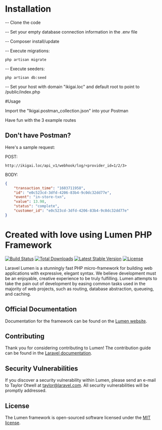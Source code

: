# Installation

-- Clone the code

-- Set your empty database connection information in the .env file

-- Composer install/update

-- Execute migrations: 
```$xslt
php artisan migrate
```

-- Execute seeders:
```$xslt
php artisan db:seed
```

-- Set your host with domain "ikigai.loc" and default root to point to /public/index.php

#Usage

Import the "Ikigai.postman_collection.json" into your Postman

Have fun with the 3 example routes

## Don't have Postman?
Here's a sample request:

POST:
```http request
http://ikigai.loc/api_v1/webhook/log/<provider_id=1/2/3>
```

BODY:
```json
{
    "transaction_time": "1603711958",
    "id": "e0c523cd-3dfd-4206-83b4-9c0dc32dd77e",
    "event": "in-store-txn",
    "value": 13.98,
    "status": "complete",
    "customer_id": "e0c523cd-3dfd-4206-83b4-9c0dc32dd77e"
}
```


# Created with love using Lumen PHP Framework

[![Build Status](https://travis-ci.org/laravel/lumen-framework.svg)](https://travis-ci.org/laravel/lumen-framework)
[![Total Downloads](https://img.shields.io/packagist/dt/laravel/framework)](https://packagist.org/packages/laravel/lumen-framework)
[![Latest Stable Version](https://img.shields.io/packagist/v/laravel/framework)](https://packagist.org/packages/laravel/lumen-framework)
[![License](https://img.shields.io/packagist/l/laravel/framework)](https://packagist.org/packages/laravel/lumen-framework)

Laravel Lumen is a stunningly fast PHP micro-framework for building web applications with expressive, elegant syntax. We believe development must be an enjoyable, creative experience to be truly fulfilling. Lumen attempts to take the pain out of development by easing common tasks used in the majority of web projects, such as routing, database abstraction, queueing, and caching.

## Official Documentation

Documentation for the framework can be found on the [Lumen website](https://lumen.laravel.com/docs).

## Contributing

Thank you for considering contributing to Lumen! The contribution guide can be found in the [Laravel documentation](https://laravel.com/docs/contributions).

## Security Vulnerabilities

If you discover a security vulnerability within Lumen, please send an e-mail to Taylor Otwell at taylor@laravel.com. All security vulnerabilities will be promptly addressed.

## License

The Lumen framework is open-sourced software licensed under the [MIT license](https://opensource.org/licenses/MIT).


